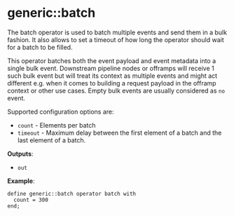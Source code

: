 # generic::batch

The batch operator is used to batch multiple events and send them in a bulk fashion. It also allows to set a timeout of how long the operator should wait for a batch to be filled.

This operator batches both the event payload and event metadata into a single bulk event. Downstream pipeline nodes or offramps will receive 1 such bulk event but will treat its context as multiple events and might act different e.g. when it comes to building a request payload in the offramp context or other use cases. Empty bulk events are usually considered as `no` event.

Supported configuration options are:

- `count` - Elements per batch
- `timeout` - Maximum delay between the first element of a batch and the last element of a batch.

**Outputs**:

- `out`

**Example**:

```tremor
define generic::batch operator batch with
  count = 300
end;
```